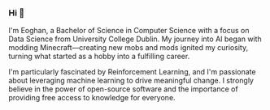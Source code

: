 ### Hi 👋  
  
I'm Eoghan, a Bachelor of Science in Computer Science with a focus on Data Science from University College Dublin. My journey into AI began with modding Minecraft—creating new mobs and mods ignited my curiosity, turning what started as a hobby into a fulfilling career.  
  
I'm particularly fascinated by Reinforcement Learning, and I'm passionate about leveraging machine learning to drive meaningful change. I strongly believe in the power of open-source software and the importance of providing free access to knowledge for everyone.
